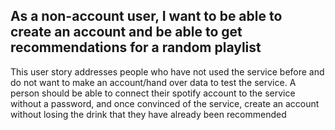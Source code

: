 ## As a non-account user, I want to be able to create an account and be able to get recommendations for a random playlist
 This user story addresses people who have not used the service before and do not want to make an account/hand over data to test the service. A person should be able to connect their spotify account to the service without a password, and once convinced of the service, create an account without losing the drink that they have already been recommended
